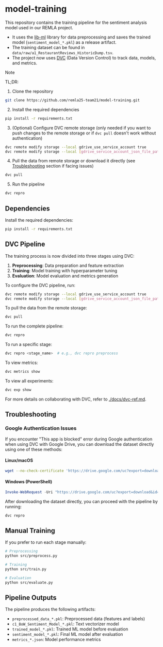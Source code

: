 # model-training

This repository contains the training pipeline for the sentiment analysis model used in our REMLA project.

- It uses the [lib-ml](https://github.com/remla25-team21/lib-ml) library for data preprocessing and saves the trained model (`sentiment_model_*.pkl`) as a release artifact.
- The training dataset can be found in `data/raw/a1_RestaurantReviews_HistoricDump.tsv`.
- The project now uses [DVC](https://dvc.org/) (Data Version Control) to track data, models, and metrics.

> [!NOTE]
> TL;DR:
>
> 1. Clone the repository
>
> ```bash
> git clone https://github.com/remla25-team21/model-training.git
> ```
>
> 2. Install the required dependencies
>
> ```bash
> pip install -r requirements.txt
> ```
>
> 3. (Optional) Configure DVC remote storage (only needed if you want to push changes to the remote storage or if `dvc pull` doesn't work without authentication)
>
> ```bash
> dvc remote modify storage --local gdrive_use_service_account true
> dvc remote modify storage --local [gdrive_service_account_json_file_path]  # Replace with your Google Drive service account JSON file path
> ```
>
> 4. Pull the data from remote storage or download it directly (see [Troubleshooting](#troubleshooting) section if facing issues)
>
> ```bash
> dvc pull
> ```
>
> 5. Run the pipeline
>
> ```bash
> dvc repro
> ```

## Dependencies

Install the required dependencies:

```bash
pip install -r requirements.txt
```

## DVC Pipeline

The training process is now divided into three stages using DVC:

1. **Preprocessing**: Data preparation and feature extraction
2. **Training**: Model training with hyperparameter tuning
3. **Evaluation**: Model evaluation and metrics generation

To configure the DVC pipeline, run:

```bash
dvc remote modify storage --local gdrive_use_service_account true
dvc remote modify storage --local [gdrive_service_account_json_file_path]  # Replace with your Google Drive service account JSON file path
```

To pull the data from the remote storage:

```bash
dvc pull
```

To run the complete pipeline:

```bash
dvc repro
```

To run a specific stage:

```bash
dvc repro <stage_name>  # e.g., dvc repro preprocess
```

To view metrics:

```bash
dvc metrics show
```

To view all experiments:

```bash
dvc exp show
```

For more details on collaborating with DVC, refer to [./docs/dvc-ref.md](./docs/dvc-ref.md).

## Troubleshooting

### Google Authentication Issues

If you encounter "This app is blocked" error during Google authentication when using DVC with Google Drive, you can download the dataset directly using one of these methods:

#### Linux/macOS
```bash
wget --no-check-certificate 'https://drive.google.com/uc?export=download&id=1mrWUgJlRCf_n_TbxPuuthJ9YsTBwGuRh' -O ./data/raw/a1_RestaurantReviews_HistoricDump.tsv
```

#### Windows (PowerShell)
```powershell
Invoke-WebRequest -Uri "https://drive.google.com/uc?export=download&id=1mrWUgJlRCf_n_TbxPuuthJ9YsTBwGuRh" -OutFile "./data/raw/a1_RestaurantReviews_HistoricDump.tsv"
```

After downloading the dataset directly, you can proceed with the pipeline by running:
```bash
dvc repro
```

## Manual Training

If you prefer to run each stage manually:

```bash
# Preprocessing
python src/preprocess.py

# Training
python src/train.py

# Evaluation
python src/evaluate.py
```

## Pipeline Outputs

The pipeline produces the following artifacts:

- `preprocessed_data_*.pkl`: Preprocessed data (features and labels)
- `c1_BoW_Sentiment_Model_*.pkl`: Text vectorizer model
- `trained_model_*.pkl`: Trained ML model before evaluation
- `sentiment_model_*.pkl`: Final ML model after evaluation
- `metrics_*.json`: Model performance metrics
